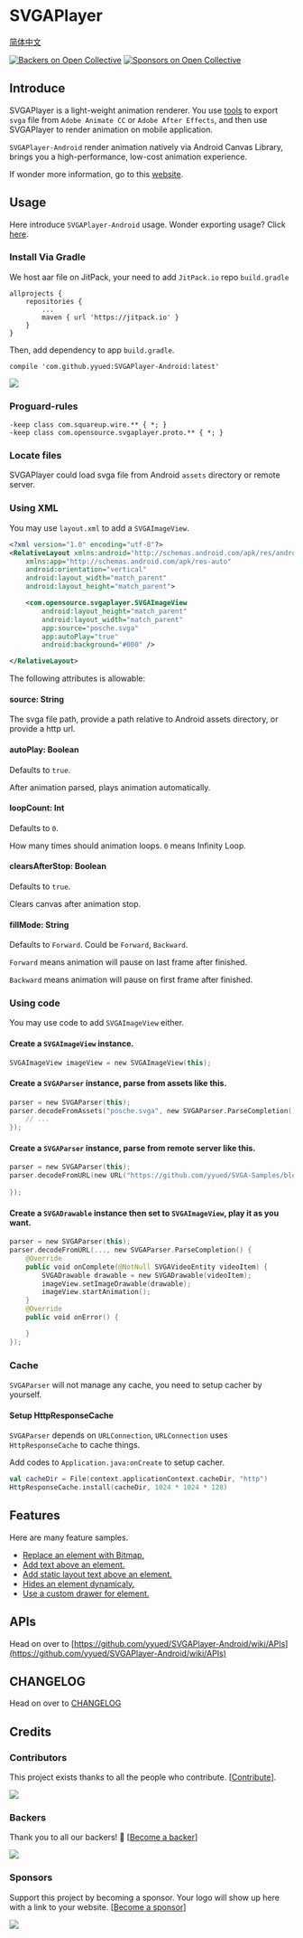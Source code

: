 # SVGAPlayer

[简体中文](./readme.zh.md)

[![Backers on Open Collective](https://opencollective.com/SVGAPlayer-Android/backers/badge.svg)](#backers)
[![Sponsors on Open Collective](https://opencollective.com/SVGAPlayer-Android/sponsors/badge.svg)](#sponsors) 

## Introduce

SVGAPlayer is a light-weight animation renderer. You use [tools](http://svga.io/designer.html) to export `svga` file from `Adobe Animate CC` or `Adobe After Effects`, and then use SVGAPlayer to render animation on mobile application.

`SVGAPlayer-Android` render animation natively via Android Canvas Library, brings you a high-performance, low-cost animation experience.

If wonder more information, go to this [website](http://svga.io/).

## Usage

Here introduce `SVGAPlayer-Android` usage. Wonder exporting usage? Click [here](http://svga.io/designer.html).

### Install Via Gradle

We host aar file on JitPack, your need to add `JitPack.io` repo `build.gradle`

```
allprojects {
    repositories {
        ...
        maven { url 'https://jitpack.io' }
    }
}
```

Then, add dependency to app `build.gradle`.

```
compile 'com.github.yyued:SVGAPlayer-Android:latest'
```

[![](https://jitpack.io/v/yyued/SVGAPlayer-Android.svg)](https://jitpack.io/#yyued/SVGAPlayer-Android)

### Proguard-rules

```
-keep class com.squareup.wire.** { *; }
-keep class com.opensource.svgaplayer.proto.** { *; }
```

### Locate files

SVGAPlayer could load svga file from Android `assets` directory or remote server.

### Using XML

You may use `layout.xml` to add a `SVGAImageView`.

```xml
<?xml version="1.0" encoding="utf-8"?>
<RelativeLayout xmlns:android="http://schemas.android.com/apk/res/android"
    xmlns:app="http://schemas.android.com/apk/res-auto"
    android:orientation="vertical"
    android:layout_width="match_parent"
    android:layout_height="match_parent">

    <com.opensource.svgaplayer.SVGAImageView
        android:layout_height="match_parent"
        android:layout_width="match_parent"
        app:source="posche.svga"
        app:autoPlay="true"
        android:background="#000" />

</RelativeLayout>
```

The following attributes is allowable:

#### source: String

The svga file path, provide a path relative to Android assets directory, or provide a http url.

#### autoPlay: Boolean

Defaults to `true`.

After animation parsed, plays animation automatically.

#### loopCount: Int

Defaults to `0`.

How many times should animation loops. `0` means Infinity Loop.

#### clearsAfterStop: Boolean

Defaults to `true`.

Clears canvas after animation stop.

#### fillMode: String

Defaults to `Forward`. Could be `Forward`, `Backward`.

`Forward` means animation will pause on last frame after finished.

`Backward` means animation will pause on first frame after finished.

### Using code

You may use code to add `SVGAImageView` either.

#### Create a `SVGAImageView` instance.

```kotlin
SVGAImageView imageView = new SVGAImageView(this);
```

#### Create a `SVGAParser` instance, parse from assets like this.

```kotlin
parser = new SVGAParser(this);
parser.decodeFromAssets("posche.svga", new SVGAParser.ParseCompletion() {
    // ...
});
```

#### Create a `SVGAParser` instance, parse from remote server like this.

```kotlin
parser = new SVGAParser(this);
parser.decodeFromURL(new URL("https://github.com/yyued/SVGA-Samples/blob/master/posche.svga?raw=true"), new SVGAParser.ParseCompletion() {
    
});
```

#### Create a `SVGADrawable` instance then set to `SVGAImageView`, play it as you want.

```kotlin
parser = new SVGAParser(this);
parser.decodeFromURL(..., new SVGAParser.ParseCompletion() {
    @Override
    public void onComplete(@NotNull SVGAVideoEntity videoItem) {
        SVGADrawable drawable = new SVGADrawable(videoItem);
        imageView.setImageDrawable(drawable);
        imageView.startAnimation();
    }
    @Override
    public void onError() {

    }
});
```

### Cache

`SVGAParser` will not manage any cache, you need to setup cacher by yourself.

#### Setup HttpResponseCache

`SVGAParser` depends on `URLConnection`, `URLConnection` uses `HttpResponseCache` to cache things.

Add codes to `Application.java:onCreate` to setup cacher.

```kotlin
val cacheDir = File(context.applicationContext.cacheDir, "http")
HttpResponseCache.install(cacheDir, 1024 * 1024 * 128)
```

## Features

Here are many feature samples.

* [Replace an element with Bitmap.](https://github.com/yyued/SVGAPlayer-Android/wiki/Dynamic-Image)
* [Add text above an element.](https://github.com/yyued/SVGAPlayer-Android/wiki/Dynamic-Text)
* [Add static layout text above an element.](https://github.com/yyued/SVGAPlayer-Android/wiki/Dynamic-Text-Layout)
* [Hides an element dynamicaly.](https://github.com/yyued/SVGAPlayer-Android/wiki/Dynamic-Hidden)
* [Use a custom drawer for element.](https://github.com/yyued/SVGAPlayer-Android/wiki/Dynamic-Drawer)

## APIs

Head on over to [https://github.com/yyued/SVGAPlayer-Android/wiki/APIs](https://github.com/yyued/SVGAPlayer-Android/wiki/APIs)

## CHANGELOG

Head on over to [CHANGELOG](./CHANGELOG.md)

## Credits

### Contributors

This project exists thanks to all the people who contribute. [[Contribute](CONTRIBUTING.md)].

<a href="https://github.com/yyued/SVGAPlayer-Android/graphs/contributors"><img src="https://opencollective.com/SVGAPlayer-Android/contributors.svg?width=890&button=false" /></a>

### Backers

Thank you to all our backers! 🙏 [[Become a backer](https://opencollective.com/SVGAPlayer-Android#backer)]

<a href="https://opencollective.com/SVGAPlayer-Android#backers" target="_blank"><img src="https://opencollective.com/SVGAPlayer-Android/backers.svg?width=890"></a>

### Sponsors

Support this project by becoming a sponsor. Your logo will show up here with a link to your website. [[Become a sponsor](https://opencollective.com/SVGAPlayer-Android#sponsor)]

<a href="https://opencollective.com/SVGAPlayer-Android/sponsor/0/website" target="_blank"><img src="https://opencollective.com/SVGAPlayer-Android/sponsor/0/avatar.svg"></a>

